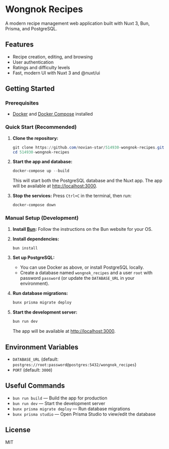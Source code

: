 # Wongnok Recipes

A modern recipe management web application built with Nuxt 3, Bun, Prisma, and PostgreSQL.

## Features
- Recipe creation, editing, and browsing
- User authentication
- Ratings and difficulty levels
- Fast, modern UI with Nuxt 3 and @nuxt/ui

## Getting Started

### Prerequisites
- [Docker](https://www.docker.com/) and [Docker Compose](https://docs.docker.com/compose/) installed

### Quick Start (Recommended)

1. **Clone the repository:**
   ```powershell
   git clone https://github.com/novian-star/514930-wongnok-recipes.git
   cd 514930-wongnok-recipes
   ```

2. **Start the app and database:**
   ```powershell
   docker-compose up --build
   ```
   This will start both the PostgreSQL database and the Nuxt app. The app will be available at [http://localhost:3000](http://localhost:3000).

3. **Stop the services:**
   Press `Ctrl+C` in the terminal, then run:
   ```powershell
   docker-compose down
   ```

### Manual Setup (Development)

1. **Install [Bun](https://bun.sh/):**
   Follow the instructions on the Bun website for your OS.

2. **Install dependencies:**
   ```powershell
   bun install
   ```

3. **Set up PostgreSQL:**
   - You can use Docker as above, or install PostgreSQL locally.
   - Create a database named `wongnok_recipes` and a user `root` with password `password` (or update the `DATABASE_URL` in your environment).

4. **Run database migrations:**
   ```powershell
   bunx prisma migrate deploy
   ```

5. **Start the development server:**
   ```powershell
   bun run dev
   ```
   The app will be available at [http://localhost:3000](http://localhost:3000).

## Environment Variables
- `DATABASE_URL` (default: `postgres://root:password@postgres:5432/wongnok_recipes`)
- `PORT` (default: `3000`)

## Useful Commands
- `bun run build` — Build the app for production
- `bun run dev` — Start the development server
- `bunx prisma migrate deploy` — Run database migrations
- `bunx prisma studio` — Open Prisma Studio to view/edit the database

## License
MIT

